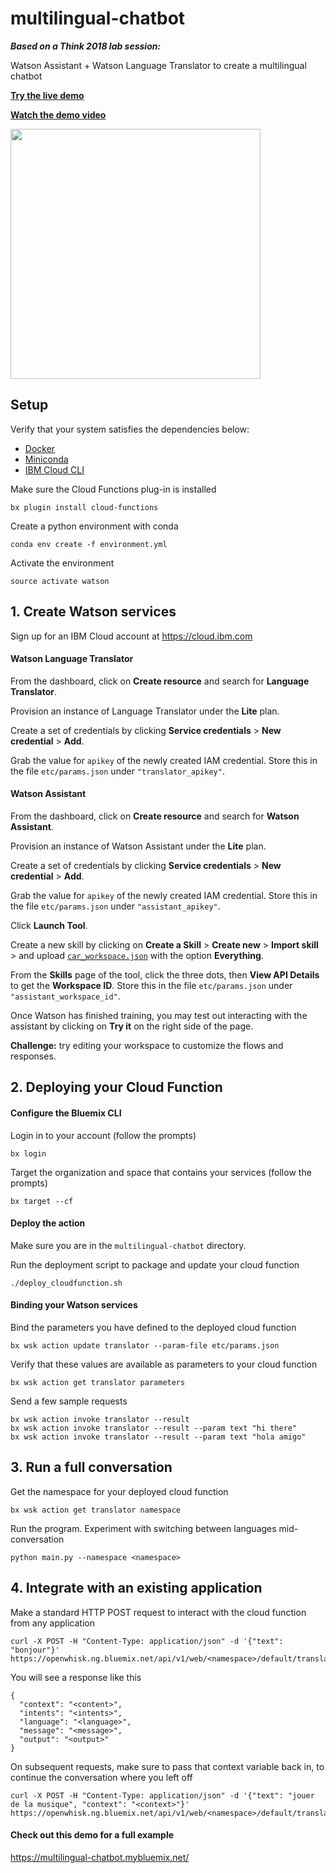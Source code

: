 # multilingual-chatbot

**_Based on a Think 2018 lab session:_**

Watson Assistant + Watson Language Translator to create a multilingual chatbot

[**Try the live demo**](https://multilingual-chatbot.mybluemix.net/)

[**Watch the demo video**](https://www.youtube.com/watch?v=d7DXydORTME&feature=youtu.be)

[<img src="https://cdn-images-1.medium.com/max/1600/1*pebwtsc3hElCrzv4MuUiHQ.png" height="400px">](https://www.youtube.com/watch?v=d7DXydORTME&feature=youtu.be)

## Setup

Verify that your system satisfies the dependencies below:

- [Docker](https://docs.docker.com/install/)
- [Miniconda](https://conda.io/miniconda.html)
- [IBM Cloud CLI](https://console.bluemix.net/docs/cli/reference/bluemix_cli/get_started.html#getting-started)

Make sure the Cloud Functions plug-in is installed

```
bx plugin install cloud-functions
```

Create a python environment with conda

```
conda env create -f environment.yml
```

Activate the environment

```
source activate watson
```

## 1. Create Watson services

Sign up for an IBM Cloud account at https://cloud.ibm.com

#### Watson Language Translator

From the dashboard, click on **Create resource** and search for **Language Translator**.

Provision an instance of Language Translator under the **Lite** plan.

Create a set of credentials by clicking **Service credentials** > **New credential** > **Add**.

Grab the value for `apikey` of the newly created IAM credential.
Store this in the file `etc/params.json` under `"translator_apikey"`.

#### Watson Assistant

From the dashboard, click on **Create resource** and search for **Watson Assistant**.

Provision an instance of Watson Assistant under the **Lite** plan.

Create a set of credentials by clicking **Service credentials** > **New credential** > **Add**.

Grab the value for `apikey` of the newly created IAM credential.
Store this in the file `etc/params.json` under `"assistant_apikey"`.

Click **Launch Tool**.

Create a new skill by clicking on **Create a Skill** > **Create new** > **Import skill** >
and upload [`car_workspace.json`](https://github.com/watson-developer-cloud/car-dashboard/blob/master/training/car_workspace.json)
with the option **Everything**.

From the **Skills** page of the tool, click the three dots,
then **View API Details** to get the **Workspace ID**.
Store this in the file `etc/params.json` under `"assistant_workspace_id"`.

Once Watson has finished training, you may test out interacting with the assistant
by clicking on **Try it** on the right side of the page.

**Challenge:** try editing your workspace to customize the flows and responses.

## 2. Deploying your Cloud Function

#### Configure the Bluemix CLI

Login in to your account (follow the prompts)

```
bx login
```

Target the organization and space that contains your services (follow the prompts)

```
bx target --cf
```

#### Deploy the action

Make sure you are in the `multilingual-chatbot` directory.

Run the deployment script to package and update your cloud function

```
./deploy_cloudfunction.sh
```

#### Binding your Watson services

Bind the parameters you have defined to the deployed cloud function

```
bx wsk action update translator --param-file etc/params.json
```

Verify that these values are available as parameters to your cloud function

```
bx wsk action get translator parameters
```

Send a few sample requests

```
bx wsk action invoke translator --result
bx wsk action invoke translator --result --param text "hi there"
bx wsk action invoke translator --result --param text "hola amigo"
```

## 3. Run a full conversation

Get the namespace for your deployed cloud function

```
bx wsk action get translator namespace
```

Run the program. Experiment with switching between languages mid-conversation

```
python main.py --namespace <namespace>
```

## 4. Integrate with an existing application

Make a standard HTTP POST request to interact with the cloud function from any application

```
curl -X POST -H "Content-Type: application/json" -d '{"text": "bonjour"}' https://openwhisk.ng.bluemix.net/api/v1/web/<namespace>/default/translator.json
```

You will see a response like this

```
{
  "context": "<content>",
  "intents": "<intents>",
  "language": "<language>",
  "message": "<message>",
  "output": "<output>"
}
```

On subsequent requests, make sure to pass that context variable back in, to continue the conversation where you left off

```
curl -X POST -H "Content-Type: application/json" -d '{"text": "jouer de la musique", "context": "<context>"}' https://openwhisk.ng.bluemix.net/api/v1/web/<namespace>/default/translator.json
```

#### Check out this demo for a full example

https://multilingual-chatbot.mybluemix.net/
